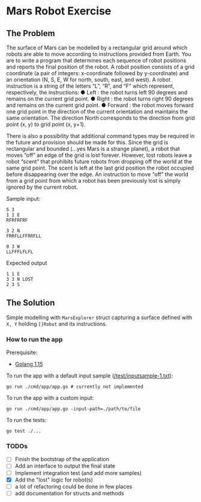# Mars Robot Exercise

## The Problem

The surface of Mars can be modelled by a rectangular grid around which robots are able to
move according to instructions provided from Earth. You are to write a program that
determines each sequence of robot positions and reports the final position of the robot.
A robot position consists of a grid coordinate (a pair of integers: x-coordinate followed by
y-coordinate) and an orientation (N, S, E, W for north, south, east, and west).
A robot instruction is a string of the letters “L”, “R”, and “F” which represent, respectively, the
instructions:
● Left : the robot turns left 90 degrees and remains on the current grid point.
● Right : the robot turns right 90 degrees and remains on the current grid point.
● Forward : the robot moves forward one grid point in the direction of the current
orientation and maintains the same orientation.
The direction North corresponds to the direction from grid point (x, y) to grid point (x, y+1).

There is also a possibility that additional command types may be required in the future and
provision should be made for this.
Since the grid is rectangular and bounded (...yes Mars is a strange planet), a robot that
moves “off” an edge of the grid is lost forever. However, lost robots leave a robot “scent” that
prohibits future robots from dropping off the world at the same grid point. The scent is left at
the last grid position the robot occupied before disappearing over the edge. An instruction to
move “off” the world from a grid point from which a robot has been previously lost is simply
ignored by the current robot.

Sample input:
```
5 3
1 1 E
RFRFRFRF

3 2 N
FRRFLLFFRRFLL

0 3 W
LLFFFLFLFL

```

Expected output

```
1 1 E
3 3 N LOST
2 3 S
```

## The Solution

Simple modelling with `MarsExplorer` struct capturing a surface defined with `X, Y` holding `[]Robot` and its instructions.

### How to run the app

Prerequisite:
- [Golang 1.15](https://golang.org/doc/install)

To run the app with a default input sample ([/test/inputsample-1.txt](/test/inputsample-1.txt)):

``
go run ./cmd/app/app.go # currently not implemented
``

To run the app with a custom input: 
```
go run ./cmd/app/app.go -input-path=./path/to/file
```

To run the tests:
```
go test ./...
```

### TODOs

- [ ] Finish the bootstrap of the application
- [ ] Add an interface to output the final state
- [ ] Implement integration test (and add more samples)
- [x] Add the "lost" logic for robot(s)
- [ ] a lot of refactoring could be done in few places
- [ ] add documentation for structs and methods
